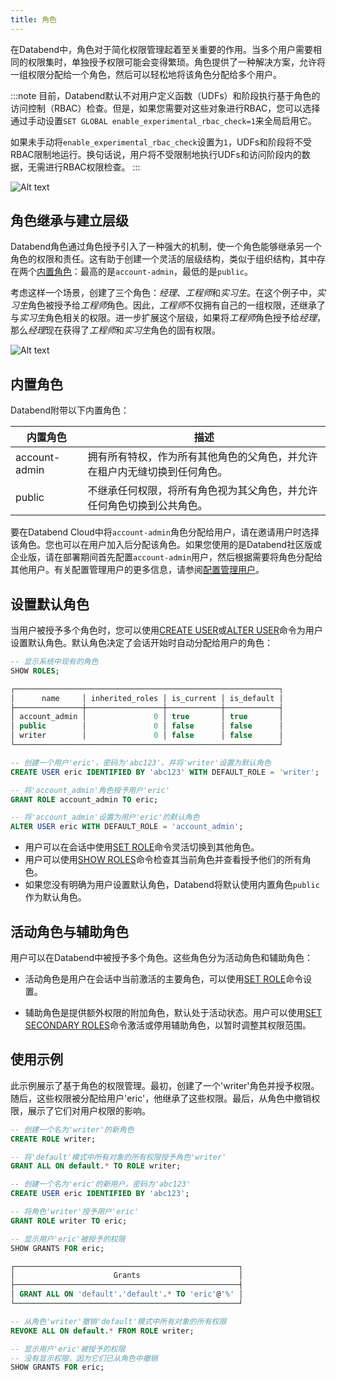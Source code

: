 ```yaml
---
title: 角色
---
```


在Databend中，角色对于简化权限管理起着至关重要的作用。当多个用户需要相同的权限集时，单独授予权限可能会变得繁琐。角色提供了一种解决方案，允许将一组权限分配给一个角色，然后可以轻松地将该角色分配给多个用户。

:::note
目前，Databend默认不对用户定义函数（UDFs）和阶段执行基于角色的访问控制（RBAC）检查。但是，如果您需要对这些对象进行RBAC，您可以选择通过手动设置`SET GLOBAL enable_experimental_rbac_check=1`来全局启用它。

如果未手动将`enable_experimental_rbac_check`设置为`1`，UDFs和阶段将不受RBAC限制地运行。换句话说，用户将不受限制地执行UDFs和访问阶段内的数据，无需进行RBAC权限检查。
:::

![Alt text](/img/guides/access-control-3.png)

## 角色继承与建立层级

Databend角色通过角色授予引入了一种强大的机制，使一个角色能够继承另一个角色的权限和责任。这有助于创建一个灵活的层级结构，类似于组织结构，其中存在两个[内置角色](#内置角色)：最高的是`account-admin`，最低的是`public`。

考虑这样一个场景，创建了三个角色：*经理*、*工程师*和*实习生*。在这个例子中，*实习生*角色被授予给*工程师*角色。因此，*工程师*不仅拥有自己的一组权限，还继承了与*实习生*角色相关的权限。进一步扩展这个层级，如果将*工程师*角色授予给*经理*，那么*经理*现在获得了*工程师*和*实习生*角色的固有权限。

![Alt text](/img/guides/access-control-4.png)

## 内置角色

Databend附带以下内置角色：

| 内置角色       | 描述                                                                                                                             |
|----------------|----------------------------------------------------------------------------------------------------------------------------------|
| account-admin  | 拥有所有特权，作为所有其他角色的父角色，并允许在租户内无缝切换到任何角色。                                                         |
| public         | 不继承任何权限，将所有角色视为其父角色，并允许任何角色切换到公共角色。                                                             |

要在Databend Cloud中将`account-admin`角色分配给用户，请在邀请用户时选择该角色。您也可以在用户加入后分配该角色。如果您使用的是Databend社区版或企业版，请在部署期间首先配置`account-admin`用户，然后根据需要将角色分配给其他用户。有关配置管理用户的更多信息，请参阅[配置管理用户](../../10-deploy/04-references/01-admin-users.md)。

## 设置默认角色

当用户被授予多个角色时，您可以使用[CREATE USER](/sql/sql-commands/ddl/user/user-create-user)或[ALTER USER](/sql/sql-commands/ddl/user/user-alter-user)命令为用户设置默认角色。默认角色决定了会话开始时自动分配给用户的角色：

```sql title='示例：'
-- 显示系统中现有的角色
SHOW ROLES;

┌───────────────────────────────────────────────────────────┐
│      name     │ inherited_roles │ is_current │ is_default │
├───────────────┼─────────────────┼────────────┼────────────┤
│ account_admin │               0 │ true       │ true       │
│ public        │               0 │ false      │ false      │
│ writer        │               0 │ false      │ false      │
└───────────────────────────────────────────────────────────┘

-- 创建一个用户'eric'，密码为'abc123'，并将'writer'设置为默认角色
CREATE USER eric IDENTIFIED BY 'abc123' WITH DEFAULT_ROLE = 'writer';

-- 将'account_admin'角色授予用户'eric'
GRANT ROLE account_admin TO eric;

-- 将'account_admin'设置为用户'eric'的默认角色
ALTER USER eric WITH DEFAULT_ROLE = 'account_admin';
```

- 用户可以在会话中使用[SET ROLE](/sql/sql-commands/ddl/user/user-set-role)命令灵活切换到其他角色。
- 用户可以使用[SHOW ROLES](/sql/sql-commands/ddl/user/user-show-roles)命令检查其当前角色并查看授予他们的所有角色。
- 如果您没有明确为用户设置默认角色，Databend将默认使用内置角色`public`作为默认角色。

## 活动角色与辅助角色

用户可以在Databend中被授予多个角色。这些角色分为活动角色和辅助角色：

- 活动角色是用户在会话中当前激活的主要角色，可以使用[SET ROLE](/sql/sql-commands/ddl/user/user-set-role)命令设置。

- 辅助角色是提供额外权限的附加角色，默认处于活动状态。用户可以使用[SET SECONDARY ROLES](/sql/sql-commands/ddl/user/user-set-2nd-roles)命令激活或停用辅助角色，以暂时调整其权限范围。

## 使用示例

此示例展示了基于角色的权限管理。最初，创建了一个'writer'角色并授予权限。随后，这些权限被分配给用户'eric'，他继承了这些权限。最后，从角色中撤销权限，展示了它们对用户权限的影响。

```sql title='示例：'
-- 创建一个名为'writer'的新角色
CREATE ROLE writer;

-- 将'default'模式中所有对象的所有权限授予角色'writer'
GRANT ALL ON default.* TO ROLE writer;

-- 创建一个名为'eric'的新用户，密码为'abc123'
CREATE USER eric IDENTIFIED BY 'abc123';

-- 将角色'writer'授予用户'eric'
GRANT ROLE writer TO eric;

-- 显示用户'eric'被授予的权限
SHOW GRANTS FOR eric;

┌──────────────────────────────────────────────────┐
│                      Grants                      │
├──────────────────────────────────────────────────┤
│ GRANT ALL ON 'default'.'default'.* TO 'eric'@'%' │
└──────────────────────────────────────────────────┘

-- 从角色'writer'撤销'default'模式中所有对象的所有权限
REVOKE ALL ON default.* FROM ROLE writer;

-- 显示用户'eric'被授予的权限
-- 没有显示权限，因为它们已从角色中撤销
SHOW GRANTS FOR eric;
```